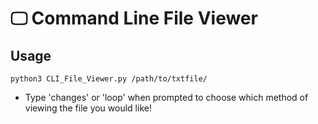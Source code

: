 # 🖵 Command Line File Viewer

## Usage
    python3 CLI_File_Viewer.py /path/to/txtfile/

- Type 'changes' or 'loop' when prompted to choose which method of viewing the file you would like!

